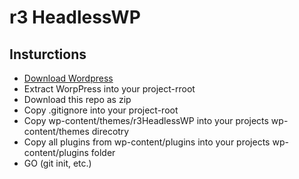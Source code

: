 # r3 HeadlessWP

## Insturctions

- [Download Wordpress](https://de.wordpress.org/download/)
- Extract WorpPress into your project-rroot
- Download this repo as zip
- Copy .gitignore into your project-root
- Copy wp-content/themes/r3HeadlessWP into your projects wp-content/themes direcotry
- Copy all plugins from wp-content/plugins into your projects wp-content/plugins folder
- GO (git init, etc.)
